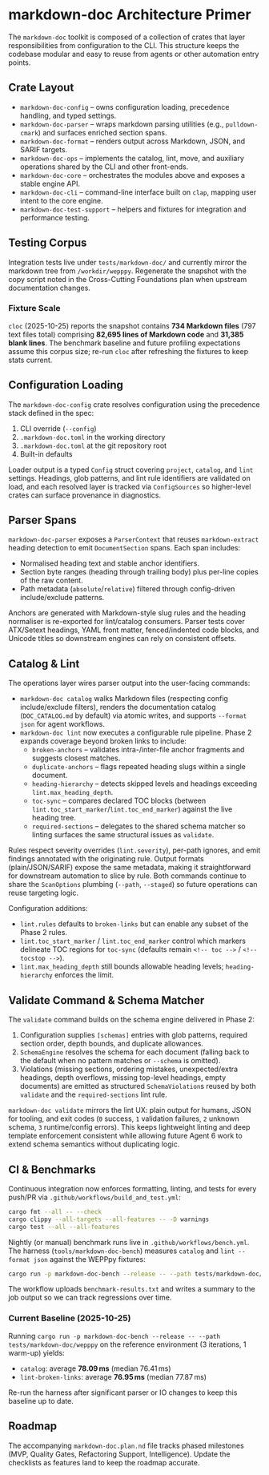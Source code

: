 # markdown-doc Architecture Primer

The `markdown-doc` toolkit is composed of a collection of crates that layer responsibilities from configuration to the CLI. This structure keeps the codebase modular and easy to reuse from agents or other automation entry points.

## Crate Layout

- `markdown-doc-config` – owns configuration loading, precedence handling, and typed settings.
- `markdown-doc-parser` – wraps markdown parsing utilities (e.g., `pulldown-cmark`) and surfaces enriched section spans.
- `markdown-doc-format` – renders output across Markdown, JSON, and SARIF targets.
- `markdown-doc-ops` – implements the catalog, lint, move, and auxiliary operations shared by the CLI and other front-ends.
- `markdown-doc-core` – orchestrates the modules above and exposes a stable engine API.
- `markdown-doc-cli` – command-line interface built on `clap`, mapping user intent to the core engine.
- `markdown-doc-test-support` – helpers and fixtures for integration and performance testing.

## Testing Corpus

Integration tests live under `tests/markdown-doc/` and currently mirror the markdown tree from `/workdir/wepppy`. Regenerate the snapshot with the copy script noted in the Cross-Cutting Foundations plan when upstream documentation changes.

### Fixture Scale

`cloc` (2025-10-25) reports the snapshot contains **734 Markdown files** (797 text files total) comprising **82,695 lines of Markdown code** and **31,385 blank lines**. The benchmark baseline and future profiling expectations assume this corpus size; re-run `cloc` after refreshing the fixtures to keep stats current.

## Configuration Loading

The `markdown-doc-config` crate resolves configuration using the precedence stack defined in the spec:

1. CLI override (`--config`)
2. `.markdown-doc.toml` in the working directory
3. `.markdown-doc.toml` at the git repository root
4. Built-in defaults

Loader output is a typed `Config` struct covering `project`, `catalog`, and `lint` settings. Headings, glob patterns, and lint rule identifiers are validated on load, and each resolved layer is tracked via `ConfigSources` so higher-level crates can surface provenance in diagnostics.

## Parser Spans

`markdown-doc-parser` exposes a `ParserContext` that reuses `markdown-extract` heading detection to emit `DocumentSection` spans. Each span includes:

- Normalised heading text and stable anchor identifiers.
- Section byte ranges (heading through trailing body) plus per-line copies of the raw content.
- Path metadata (`absolute`/`relative`) filtered through config-driven include/exclude patterns.

Anchors are generated with Markdown-style slug rules and the heading normaliser is re-exported for lint/catalog consumers. Parser tests cover ATX/Setext headings, YAML front matter, fenced/indented code blocks, and Unicode titles so downstream engines can rely on consistent offsets.

## Catalog & Lint

The operations layer wires parser output into the user-facing commands:

- `markdown-doc catalog` walks Markdown files (respecting config include/exclude filters), renders the documentation catalog (`DOC_CATALOG.md` by default) via atomic writes, and supports `--format json` for agent workflows.
- `markdown-doc lint` now executes a configurable rule pipeline. Phase&nbsp;2 expands coverage beyond broken links to include:
  - `broken-anchors` – validates intra-/inter-file anchor fragments and suggests closest matches.
  - `duplicate-anchors` – flags repeated heading slugs within a single document.
  - `heading-hierarchy` – detects skipped levels and headings exceeding `lint.max_heading_depth`.
  - `toc-sync` – compares declared TOC blocks (between `lint.toc_start_marker`/`lint.toc_end_marker`) against the live heading tree.
  - `required-sections` – delegates to the shared schema matcher so linting surfaces the same structural issues as `validate`.

Rules respect severity overrides (`lint.severity`), per-path ignores, and emit findings annotated with the originating rule. Output formats (plain/JSON/SARIF) expose the same metadata, making it straightforward for downstream automation to slice by rule. Both commands continue to share the `ScanOptions` plumbing (`--path`, `--staged`) so future operations can reuse targeting logic.

Configuration additions:

- `lint.rules` defaults to `broken-links` but can enable any subset of the Phase&nbsp;2 rules.
- `lint.toc_start_marker` / `lint.toc_end_marker` control which markers delineate TOC regions for `toc-sync` (defaults remain `<!-- toc -->` / `<!-- tocstop -->`).
- `lint.max_heading_depth` still bounds allowable heading levels; `heading-hierarchy` enforces the limit.

## Validate Command & Schema Matcher

The `validate` command builds on the schema engine delivered in Phase&nbsp;2:

1. Configuration supplies `[schemas]` entries with glob patterns, required section order, depth bounds, and duplicate allowances.
2. `SchemaEngine` resolves the schema for each document (falling back to the default when no pattern matches or `--schema` is omitted).
3. Violations (missing sections, ordering mistakes, unexpected/extra headings, depth overflows, missing top-level headings, empty documents) are emitted as structured `SchemaViolation`s reused by both `validate` and the `required-sections` lint rule.

`markdown-doc validate` mirrors the lint UX: plain output for humans, JSON for tooling, and exit codes (`0` success, `1` validation failures, `2` unknown schema, `3` runtime/config errors). This keeps lightweight linting and deep template enforcement consistent while allowing future Agent&nbsp;6 work to extend schema semantics without duplicating logic.

## CI & Benchmarks

Continuous integration now enforces formatting, linting, and tests for every push/PR via `.github/workflows/build_and_test.yml`:

```bash
cargo fmt --all -- --check
cargo clippy --all-targets --all-features -- -D warnings
cargo test --all --all-features
```

Nightly (or manual) benchmark runs live in `.github/workflows/bench.yml`. The harness (`tools/markdown-doc-bench`) measures `catalog` and `lint --format json` against the WEPPpy fixtures:

```bash
cargo run -p markdown-doc-bench --release -- --path tests/markdown-doc/wepppy
```

The workflow uploads `benchmark-results.txt` and writes a summary to the job output so we can track regressions over time.

### Current Baseline (2025-10-25)

Running `cargo run -p markdown-doc-bench --release -- --path tests/markdown-doc/wepppy` on the reference environment (3 iterations, 1 warm-up) yields:

- `catalog`: average **78.09 ms** (median 76.41 ms)
- `lint-broken-links`: average **76.95 ms** (median 77.87 ms)

Re-run the harness after significant parser or IO changes to keep this baseline up to date.

## Roadmap

The accompanying `markdown-doc.plan.nd` file tracks phased milestones (MVP, Quality Gates, Refactoring Support, Intelligence). Update the checklists as features land to keep the roadmap accurate.
